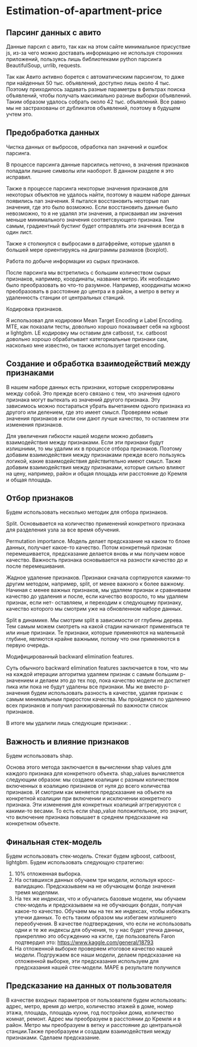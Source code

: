 # Estimation-of-apartment-price

## Парсинг данных с авито 

Данные парсил с авито, так как на этом сайте минимальное присуствие js, из-за чего можно доставать информацию не используя сторонних приложений, пользуясь лишь библиотеками python парсинга BeautifulSoup, urrlib, requests.

Так как Авито активно борется с автоматическим парсингом, то даже при найденных 50 тыс. объявлений, доступно лишь около 4 тыс. Поэтому приходилось задавать разные параметры в фильтрах поиска объявлений, чтобы получать максимально разные выборки объявлений. Таким образом удалось собрать около 42 тыс. объявлений. Все равно мы не застрахованы от дубликатов объявлений, поэтому в будущем учтем это.

## Предобработка данных 

Чистка данных от выбросов, обработка nan значений и ошибок парсинга.

В процессе парсинга данные парсились неточно, в значения признаков попадали лишние символы или наоборот. В данном разделе я это исправил.

Также в процессе парсинга некоторые значения признаков для некоторых объектов не удалось найти, поэтому в нашем наборе данных появились nan значения. Я пытался восстановить неоторые nan значения, где это было возможно. Если восстановить данные было невозможно, то я не удалял эти значения, а присваивал им значения меньше минимального значения соответсвующего признака. Тем самым, градиентный бустинг будет отправлять эти значения всегда в один лист.

Также я столкнулся с выбросами в датафрейме, которые удалял в большей мере ориентируясь на диаграммы размахов (boxplot).

Работа по добыче информации из сырых признаков.

После парсинга мы встретились с большим количеством сырых признаков, например, координаты, название метро. Их необходимо было преобразовать во что-то разумное. Например, координаты можно преобразовать в расстояние до центра и в район, а метро в ветку и удаленность станции от центральных станций.

Кодировка признаков.

Я использовал для кодировки Mean Target Encoding и Label Encoding. MTE, как показали тесты, довольно хорошо показывает себя на xgboost и lightgbm. LE кодировку мы оставим для catbosst, т.к. catboost довольно хорошо обрабатывает категориальные признаки сам, насколько мне известно, он также использует target encoding.

## Создание и обработка взаимодействий между признаками

В нашем наборе данных есть признаки, которые скоррелированы между собой. Это прежде всего связано с тем, что значения одного признака могут вытекать из значений другого признака. Эту зависимось можно постараться убрать вычетанием одного признака из другого или делением, где это имеет смысл. Проверяем новые значения признаков и если они дают лучше качество, то оставляем эти изменения признаков.

Для увеличения гибкости нашей модели можно добавить взаимодействия между признаками. Если эти признаки будут излишними, то мы удалим их в процессе отбора признаков. Поэтому добавим взаимодействия между признаками прежде всего пользуясь логикой, какие взаимодействия действительно имеют смысл. Также добавим взаимодействия между признаками, которые сильно влияют на цену, например, район и общая площадь или расстояние до Кремля и общая площадь.

## Отбор признаков

Будем использовать несколько методик для отбора признаков. 

Split. Основывается на количество применений конкретного признака для разделения узла за все время обучения.

Permutation importance. Модель делает предсказание на каком то блоке данных, получает какое-то качество. Потом конкретный признак перемешивается, предсказание делается вновь и мы получаем новое качество. Важность признака основывается на разности качество до и после перемешивания.

Жадное удаление признаков. Признаки сначала сортируются какими-то другим методом, например, split, от менее важного к более важному. Начиная с менее важных признаков, мы удаляем признак и сравниваем качество до удаления и после, если качество возросло, то мы удаляем признак, если нет- оставляем, и переходим к следующему признаку, качество которого мы смотрим уже на обновленном наборе данных.

Split в динамике. Мы смотрим split в зависимости от глубины дерева. Тем самым можем смотреть на какой стадии начинают применяться те или иные признаки. Те признаки, которые применяются на маленькой глубине, являются крайне важными, потому что они применяются в первую очередь.

Модифицированный backward elimination features.

Суть обычного backward elimination features заключается в том, что мы на каждой итерации алгоритма удаляем признак с самым большим p-значением и делаем это до тех пор, пока качество модели не достигнет пика или пока не будут удалены все признаки. Мы же вместо p-значения будем использовать разность в качестве, удаляя признак с самым минимальным приростом качества. Мы пройдемся по удалению всех признаков и получил ранжированный по важности список признаков.

В итоге мы удалили лишь следующие признаки: .

## Важность и влияние признаков

Будем использовать shap.

Основа этого метода заключается в вычислении shap values для каждого признака для конкретного объекта. shap_values вычисляется следующим образом: мы создаем коалиции с разным количеством включенных в коалицию признаков от нуля до всего количества признаков. И смотрим как меняется предсказание на объекте на конкретной коалиции при включении и исключении конкретного признака. Эти изменения для конкретных коалиций аггрегируются с какими-то весами. То есть если shap_value положительное, это значит, что включение признака повышает в среднем предсказание на конкретном объекте.

## Финальная стек-модель

Будем использовать стек-модель. Стекат будем xgboost, catboost, lightgbm. 
Будем использовать следующую стратегию:

1. 10% отложенная выборка.
2. На оставшихся данных обучаем три модели, используя кросс-валидацию. Предсказываем на не обучающем фолде значения тремя моделями.
3. На тех же индексах, что и обучались базовые модели, мы обучаем стек-модель и предсказываем на не обучающих фолдах, получая какое-то качество. Обучаем мы на тех же индексах, чтобы избежать утечки данных. То есть таким образом мы избегаем излишнего переобучения. В качестве подтверждения, что если не использовать одни и те же индексы для обучения, то у нас будет утечка данных, прикрепляю это обсуждению на кэгле, где пользователь Faron подтвердил это: https://www.kaggle.com/general/18793
4. На отложенной выборке проверяем итоговое качество нашей модели. Подгружаем все наши модели, делаем предсказание на отложенной выборке, эти предсказания используем для предсказания нашей стек-модели. MAPE в результате получился 

## Предсказание на данных от пользователя

В качестве входных параметров от пользователя будем использовать: адрес, метро, время до метро, количество этажей в доме, номер этажа, площадь, площадь кухни, год постройки дома, количество комнат, ремонт.
Адрес мы преобразуем в расстоянии до Кремля и в район. Метро мы преобразуем в ветку и расстояние до центральной станции.Также преобразуем и создадим взаимодействия между признаками. Сделаем предсказание.
